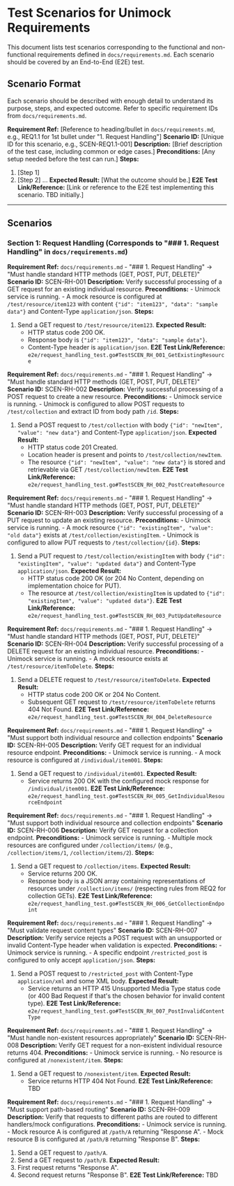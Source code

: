 # Test Scenarios for Unimock Requirements

This document lists test scenarios corresponding to the functional and non-functional requirements defined in `docs/requirements.md`. Each scenario should be covered by an End-to-End (E2E) test.

## Scenario Format

Each scenario should be described with enough detail to understand its purpose, steps, and expected outcome. Refer to specific requirement IDs from `docs/requirements.md`.

**Requirement Ref:** [Reference to heading/bullet in `docs/requirements.md`, e.g., REQ1.1 for 1st bullet under "1. Request Handling"]
**Scenario ID:** [Unique ID for this scenario, e.g., SCEN-REQ1.1-001]
**Description:** [Brief description of the test case, including common or edge cases.]
**Preconditions:** [Any setup needed before the test can run.]
**Steps:**
1. [Step 1]
2. [Step 2]
...
**Expected Result:** [What the outcome should be.]
**E2E Test Link/Reference:** [Link or reference to the E2E test implementing this scenario. TBD initially.]

---

## Scenarios

### Section 1: Request Handling (Corresponds to "### 1. Request Handling" in `docs/requirements.md`)

**Requirement Ref:** `docs/requirements.md` - "### 1. Request Handling" -> "Must handle standard HTTP methods (GET, POST, PUT, DELETE)"
**Scenario ID:** SCEN-RH-001
**Description:** Verify successful processing of a GET request for an existing individual resource.
**Preconditions:**
    - Unimock service is running.
    - A mock resource is configured at `/test/resource/item123` with content `{"id": "item123", "data": "sample data"}` and Content-Type `application/json`.
**Steps:**
1. Send a GET request to `/test/resource/item123`.
**Expected Result:**
    - HTTP status code 200 OK.
    - Response body is `{"id": "item123", "data": "sample data"}`.
    - Content-Type header is `application/json`.
**E2E Test Link/Reference:** `e2e/request_handling_test.go#TestSCEN_RH_001_GetExistingResource`

**Requirement Ref:** `docs/requirements.md` - "### 1. Request Handling" -> "Must handle standard HTTP methods (GET, POST, PUT, DELETE)"
**Scenario ID:** SCEN-RH-002
**Description:** Verify successful processing of a POST request to create a new resource.
**Preconditions:**
    - Unimock service is running.
    - Unimock is configured to allow POST requests to `/test/collection` and extract ID from body path `/id`.
**Steps:**
1. Send a POST request to `/test/collection` with body `{"id": "newItem", "value": "new data"}` and Content-Type `application/json`.
**Expected Result:**
    - HTTP status code 201 Created.
    - Location header is present and points to `/test/collection/newItem`.
    - The resource `{"id": "newItem", "value": "new data"}` is stored and retrievable via GET `/test/collection/newItem`.
**E2E Test Link/Reference:** `e2e/request_handling_test.go#TestSCEN_RH_002_PostCreateResource`

**Requirement Ref:** `docs/requirements.md` - "### 1. Request Handling" -> "Must handle standard HTTP methods (GET, POST, PUT, DELETE)"
**Scenario ID:** SCEN-RH-003
**Description:** Verify successful processing of a PUT request to update an existing resource.
**Preconditions:**
    - Unimock service is running.
    - A mock resource `{"id": "existingItem", "value": "old data"}` exists at `/test/collection/existingItem`.
    - Unimock is configured to allow PUT requests to `/test/collection/{id}`.
**Steps:**
1. Send a PUT request to `/test/collection/existingItem` with body `{"id": "existingItem", "value": "updated data"}` and Content-Type `application/json`.
**Expected Result:**
    - HTTP status code 200 OK (or 204 No Content, depending on implementation choice for PUT).
    - The resource at `/test/collection/existingItem` is updated to `{"id": "existingItem", "value": "updated data"}`.
**E2E Test Link/Reference:** `e2e/request_handling_test.go#TestSCEN_RH_003_PutUpdateResource`

**Requirement Ref:** `docs/requirements.md` - "### 1. Request Handling" -> "Must handle standard HTTP methods (GET, POST, PUT, DELETE)"
**Scenario ID:** SCEN-RH-004
**Description:** Verify successful processing of a DELETE request for an existing individual resource.
**Preconditions:**
    - Unimock service is running.
    - A mock resource exists at `/test/resource/itemToDelete`.
**Steps:**
1. Send a DELETE request to `/test/resource/itemToDelete`.
**Expected Result:**
    - HTTP status code 200 OK or 204 No Content.
    - Subsequent GET request to `/test/resource/itemToDelete` returns 404 Not Found.
**E2E Test Link/Reference:** `e2e/request_handling_test.go#TestSCEN_RH_004_DeleteResource`

**Requirement Ref:** `docs/requirements.md` - "### 1. Request Handling" -> "Must support both individual resource and collection endpoints"
**Scenario ID:** SCEN-RH-005
**Description:** Verify GET request for an individual resource endpoint.
**Preconditions:**
    - Unimock service is running.
    - A mock resource is configured at `/individual/item001`.
**Steps:**
1. Send a GET request to `/individual/item001`.
**Expected Result:**
    - Service returns 200 OK with the configured mock response for `/individual/item001`.
**E2E Test Link/Reference:** `e2e/request_handling_test.go#TestSCEN_RH_005_GetIndividualResourceEndpoint`

**Requirement Ref:** `docs/requirements.md` - "### 1. Request Handling" -> "Must support both individual resource and collection endpoints"
**Scenario ID:** SCEN-RH-006
**Description:** Verify GET request for a collection endpoint.
**Preconditions:**
    - Unimock service is running.
    - Multiple mock resources are configured under `/collection/items/` (e.g., `/collection/items/1`, `/collection/items/2`).
**Steps:**
1. Send a GET request to `/collection/items`.
**Expected Result:**
    - Service returns 200 OK.
    - Response body is a JSON array containing representations of resources under `/collection/items/` (respecting rules from REQ2 for collection GETs).
**E2E Test Link/Reference:** `e2e/request_handling_test.go#TestSCEN_RH_006_GetCollectionEndpoint`

**Requirement Ref:** `docs/requirements.md` - "### 1. Request Handling" -> "Must validate request content types"
**Scenario ID:** SCEN-RH-007
**Description:** Verify service rejects a POST request with an unsupported or invalid Content-Type header when validation is expected.
**Preconditions:**
    - Unimock service is running.
    - A specific endpoint `/restricted_post` is configured to only accept `application/json`.
**Steps:**
1. Send a POST request to `/restricted_post` with Content-Type `application/xml` and some XML body.
**Expected Result:**
    - Service returns an HTTP 415 Unsupported Media Type status code (or 400 Bad Request if that's the chosen behavior for invalid content type).
**E2E Test Link/Reference:** `e2e/request_handling_test.go#TestSCEN_RH_007_PostInvalidContentType`

**Requirement Ref:** `docs/requirements.md` - "### 1. Request Handling" -> "Must handle non-existent resources appropriately"
**Scenario ID:** SCEN-RH-008
**Description:** Verify GET request for a non-existent individual resource returns 404.
**Preconditions:**
    - Unimock service is running.
    - No resource is configured at `/nonexistent/item`.
**Steps:**
1. Send a GET request to `/nonexistent/item`.
**Expected Result:**
    - Service returns HTTP 404 Not Found.
**E2E Test Link/Reference:** TBD

**Requirement Ref:** `docs/requirements.md` - "### 1. Request Handling" -> "Must support path-based routing"
**Scenario ID:** SCEN-RH-009
**Description:** Verify that requests to different paths are routed to different handlers/mock configurations.
**Preconditions:**
    - Unimock service is running.
    - Mock resource A is configured at `/path/A` returning "Response A".
    - Mock resource B is configured at `/path/B` returning "Response B".
**Steps:**
1. Send a GET request to `/path/A`.
2. Send a GET request to `/path/B`.
**Expected Result:**
1. First request returns "Response A".
2. Second request returns "Response B".
**E2E Test Link/Reference:** TBD 

